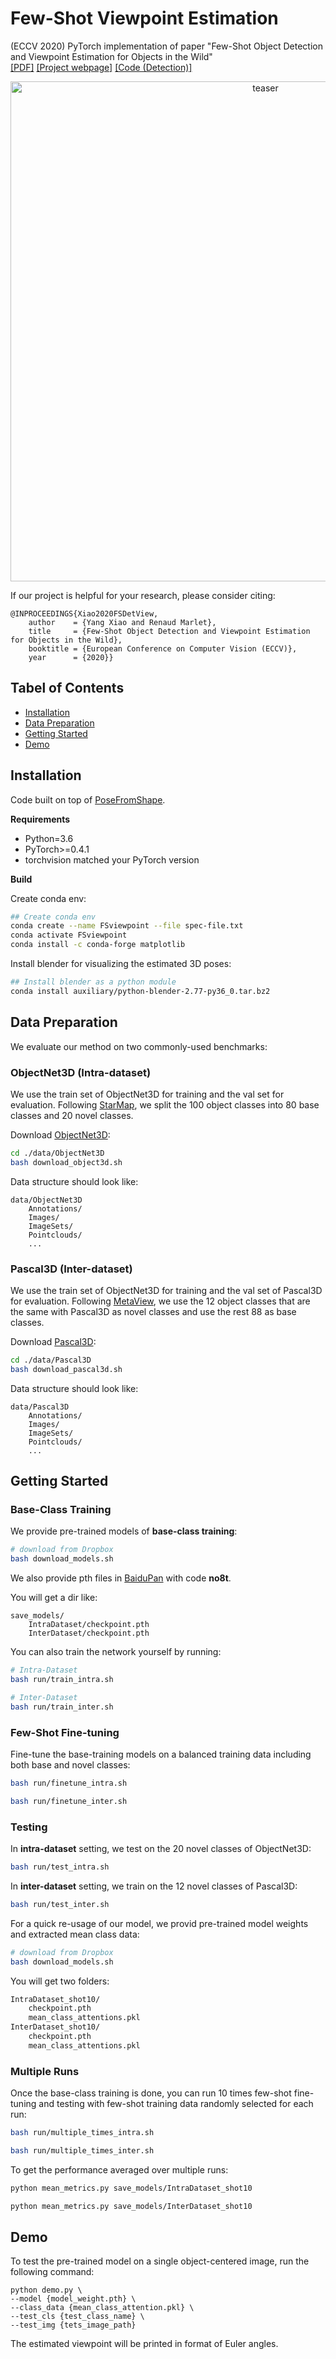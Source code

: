 # Few-Shot Viewpoint Estimation

(ECCV 2020) PyTorch implementation of paper "Few-Shot Object Detection and Viewpoint Estimation for Objects in the Wild"\
[\[PDF\]](https://arxiv.org/abs/2007.12107) [\[Project webpage\]](http://imagine.enpc.fr/~xiaoy/FSDetView/) [\[Code (Detection)\]](https://github.com/YoungXIAO13/FewShotDetection)

<p align="center">
<img src="https://github.com/YoungXIAO13/FewShotViewpoint/blob/master/img/PipelineView.png" width="800px" alt="teaser">
</p>

If our project is helpful for your research, please consider citing:
```
@INPROCEEDINGS{Xiao2020FSDetView,
    author    = {Yang Xiao and Renaud Marlet},
    title     = {Few-Shot Object Detection and Viewpoint Estimation for Objects in the Wild},
    booktitle = {European Conference on Computer Vision (ECCV)},
    year      = {2020}}
```

## Tabel of Contents
* [Installation](https://github.com/YoungXIAO13/FewShotViewpoint#installation)
* [Data Preparation](https://github.com/YoungXIAO13/FewShotViewpoint#data-preparation)
* [Getting Started](https://github.com/YoungXIAO13/FewShotViewpoint#getting-started)
* [Demo](https://github.com/YoungXIAO13/FewShotViewpoint#demo)


## Installation

Code built on top of [PoseFromShape](https://github.com/YoungXIAO13/PoseFromShape).
 
**Requirements**

* Python=3.6
* PyTorch>=0.4.1
* torchvision matched your PyTorch version

**Build**

Create conda env:
```sh
## Create conda env
conda create --name FSviewpoint --file spec-file.txt
conda activate FSviewpoint
conda install -c conda-forge matplotlib
```

Install blender for visualizing the estimated 3D poses:
```sh
## Install blender as a python module
conda install auxiliary/python-blender-2.77-py36_0.tar.bz2
```


## Data Preparation

We evaluate our method on two commonly-used benchmarks:

### ObjectNet3D (Intra-dataset)

We use the train set of ObjectNet3D for training and the val set for evaluation. 
Following [StarMap](https://github.com/xingyizhou/StarMap), we split the 100 object classes into 80 base classes and 20 novel classes. 

Download [ObjectNet3D](https://cvgl.stanford.edu/projects/objectnet3d/):
```sh
cd ./data/ObjectNet3D
bash download_object3d.sh
```

Data structure should look like:
```
data/ObjectNet3D
    Annotations/
    Images/
    ImageSets/
    Pointclouds/
    ...
```

### Pascal3D (Inter-dataset)

We use the train set of ObjectNet3D for training and the val set of Pascal3D for evaluation.
Following [MetaView](https://arxiv.org/abs/1905.04957), we use the 12 object classes that are the same with Pascal3D as novel classes and use the rest 88 as base classes.  

Download [Pascal3D](https://cvgl.stanford.edu/projects/pascal3d.html):
```sh
cd ./data/Pascal3D
bash download_pascal3d.sh
```

Data structure should look like:
```
data/Pascal3D
    Annotations/
    Images/
    ImageSets/
    Pointclouds/
    ...
```

## Getting Started

### Base-Class Training

We provide pre-trained models of **base-class training**:
```bash
# download from Dropbox
bash download_models.sh
```
We also provide pth files in [BaiduPan](https://pan.baidu.com/s/1FMYdi6LRhRir_QdpEbpUgg 
) with code **no8t**.

You will get a dir like:
```
save_models/
    IntraDataset/checkpoint.pth
    InterDataset/checkpoint.pth
```

You can also train the network yourself by running:
```bash
# Intra-Dataset
bash run/train_intra.sh

# Inter-Dataset
bash run/train_inter.sh
```

### Few-Shot Fine-tuning

Fine-tune the base-training models on a balanced training data including both base and novel classes:
```bash
bash run/finetune_intra.sh

bash run/finetune_inter.sh
```


### Testing

In **intra-dataset** setting, we test on the 20 novel classes of ObjectNet3D:
```bash
bash run/test_intra.sh
```

In **inter-dataset** setting, we train on the 12 novel classes of Pascal3D:
```bash
bash run/test_inter.sh
```

For a quick re-usage of our model, we provid pre-trained model weights and extracted mean class data:
```bash
# download from Dropbox
bash download_models.sh
```

You will get two folders:
```bash
IntraDataset_shot10/
    checkpoint.pth
    mean_class_attentions.pkl
InterDataset_shot10/
    checkpoint.pth
    mean_class_attentions.pkl
```


### Multiple Runs

Once the base-class training is done, you can run 10 times few-shot fine-tuning and testing with few-shot training data randomly selected for each run:
```bash
bash run/multiple_times_intra.sh

bash run/multiple_times_inter.sh
``` 

To get the performance averaged over multiple runs:
```bash
python mean_metrics.py save_models/IntraDataset_shot10

python mean_metrics.py save_models/InterDataset_shot10
``` 

## Demo

To test the pre-trained model on a single object-centered image, run the following command:
```
python demo.py \
--model {model_weight.pth} \
--class_data {mean_class_attention.pkl} \
--test_cls {test_class_name} \
--test_img {tets_image_path}
```
The estimated viewpoint will be printed in format of Euler angles.
